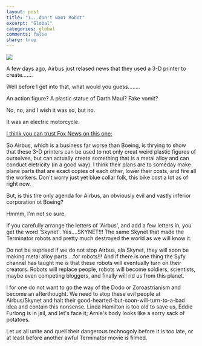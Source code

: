 ```yaml
---
layout: post
title: "I...don't want Robot"
excerpt: "Global"
categories: global
comments: false
share: true
---
```


![](http://2.bp.blogspot.com/-N73xz8TazfM/VbpYFrITngI/AAAAAAAAKXA/hWaLW894RvY/s1600/evil-robots.jpg)


A few days ago, Airbus just relased news that they used a 3-D printer to create.......

Well before I get into that, what would you guess........

An action figure? A plastic statue of Darth Maul? Fake vomit?

No, no, and I wish it was so, but no.


It was an electric motorcycle.

[I think you can trust Fox News on this one:](http://www.foxnews.com/leisure/2016/05/20/airbus-unit-unveils-3d-printed-electric-motorcycle/)


So Airbus, which is a business far worse than Boeing, is thrying to show that these 3-D printers can be used to not only creat weird plastic figures of ourselves, but can actually create something that is a metal alloy and can conduct eletricity (in a good way). I think their plans are to someday make plane parts that are exact copies of each other, lower their costs, and fire all the workers. Don't worry just yet blue collar folk, this bike cost a lot as of right now.


But, is this the only agenda for Airbus, an obviously evil and vastly inferior corporation ot Boeing?

Hmmm, I'm not so sure.

If you carefully arrange the letters of 'Airbus', and add a few letters in, you get the word 'Skynet'. Yes....SKYNET!!! The same Skynet that made the Terminator robots and pretty much destroyed the world as we will know it.


Do not be suprised if we do not stop Airbus, ala Skynet, they will soon be making metal alloy parts....for robots!!! And if there is one thing the Syfy channel has taught me is that these robots will eventually turn on their creators. Robots will replace people, robots will become soldiers, scientists, maybe even competing bloggers, and finally will rid us from this planet.


I for one do not want to go the way of the Dodo or Zoroastrianism and become an afterthought. We need to stop these evil people at Airbus/Skynet and halt their good-hearted-but-soon-will-turn-to-a-bad idea and contain this nonsense. Linda Hamilton is too old to save us, Eddie Furlong is in jail, and let's face it; Arnie's body looks like a sorry sack of potatoes. 


Let us all unite and quell their dangerous technogoly before it is too late, or at least before another awful Terminator movie is filmed. 

